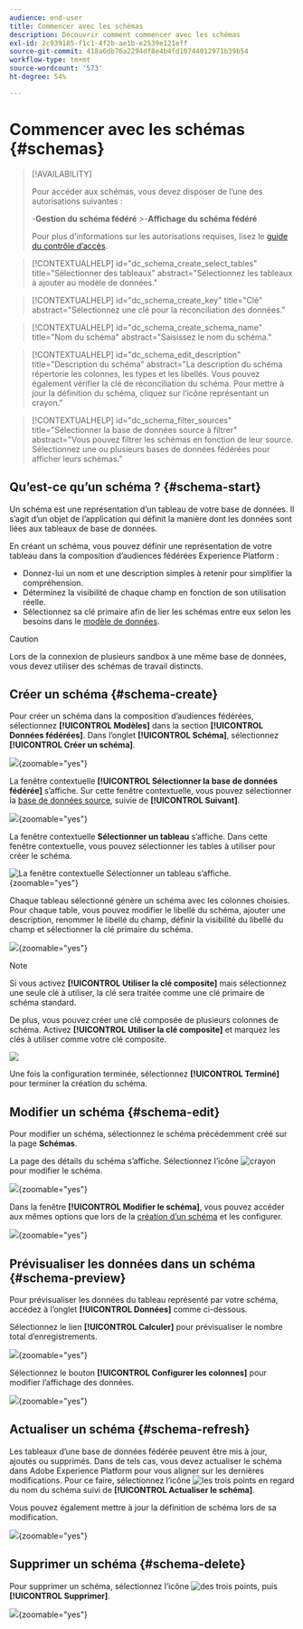 ```yaml
---
audience: end-user
title: Commencer avec les schémas
description: Découvrir comment commencer avec les schémas
exl-id: 2c939185-f1c1-4f2b-ae1b-e2539e121eff
source-git-commit: 418a6db76a2294df8e4b4fd10744012971b39b54
workflow-type: tm+mt
source-wordcount: '573'
ht-degree: 54%

---
```


# Commencer avec les schémas {#schemas}

>[!AVAILABILITY]
>
>Pour accéder aux schémas, vous devez disposer de l’une des autorisations suivantes :
>
>-**Gestion du schéma fédéré**
>&#x200B;>-**Affichage du schéma fédéré**
>
>Pour plus d’informations sur les autorisations requises, lisez le [guide du contrôle d’accès](/help/governance-privacy-security/access-control.md).

>[!CONTEXTUALHELP]
>id="dc_schema_create_select_tables"
>title="Sélectionner des tableaux"
>abstract="Sélectionnez les tableaux à ajouter au modèle de données."

>[!CONTEXTUALHELP]
>id="dc_schema_create_key"
>title="Clé"
>abstract="Sélectionnez une clé pour la réconciliation des données."

>[!CONTEXTUALHELP]
>id="dc_schema_create_schema_name"
>title="Nom du schéma"
>abstract="Saisissez le nom du schéma."

>[!CONTEXTUALHELP]
>id="dc_schema_edit_description"
>title="Description du schéma"
>abstract="La description du schéma répertorie les colonnes, les types et les libellés. Vous pouvez également vérifier la clé de réconciliation du schéma. Pour mettre à jour la définition du schéma, cliquez sur l’icône représentant un crayon."

>[!CONTEXTUALHELP]
>id="dc_schema_filter_sources"
>title="Sélectionner la base de données source à filtrer"
>abstract="Vous pouvez filtrer les schémas en fonction de leur source. Sélectionnez une ou plusieurs bases de données fédérées pour afficher leurs schémas."

## Qu’est-ce qu’un schéma ? {#schema-start}

Un schéma est une représentation d’un tableau de votre base de données. Il s’agit d’un objet de l’application qui définit la manière dont les données sont liées aux tableaux de base de données.

En créant un schéma, vous pouvez définir une représentation de votre tableau dans la composition d’audiences fédérées Experience Platform :

* Donnez-lui un nom et une description simples à retenir pour simplifier la compréhension.
* Déterminez la visibilité de chaque champ en fonction de son utilisation réelle.
* Sélectionnez sa clé primaire afin de lier les schémas entre eux selon les besoins dans le [modèle de données](../data-management/gs-models.md#data-model-start).

>[!CAUTION]
>
>Lors de la connexion de plusieurs sandbox à une même base de données, vous devez utiliser des schémas de travail distincts.

## Créer un schéma {#schema-create}

Pour créer un schéma dans la composition d’audiences fédérées, sélectionnez **[!UICONTROL Modèles]** dans la section **[!UICONTROL Données fédérées]**. Dans l’onglet **[!UICONTROL Schéma]**, sélectionnez **[!UICONTROL Créer un schéma]**.

![](assets/schema_create.png){zoomable="yes"}

La fenêtre contextuelle **[!UICONTROL Sélectionner la base de données fédérée]** s’affiche. Sur cette fenêtre contextuelle, vous pouvez sélectionner la [base de données source](/help/connections/home.md), suivie de **[!UICONTROL Suivant]**.


![](assets/schema_tables.png){zoomable="yes"}

La fenêtre contextuelle **Sélectionner un tableau** s’affiche. Dans cette fenêtre contextuelle, vous pouvez sélectionner les tables à utiliser pour créer le schéma.

![La fenêtre contextuelle Sélectionner un tableau s’affiche.](assets/select-table.png){zoomable="yes"}

Chaque tableau sélectionné génère un schéma avec les colonnes choisies. Pour chaque table, vous pouvez modifier le libellé du schéma, ajouter une description, renommer le libellé du champ, définir la visibilité du libellé du champ et sélectionner la clé primaire du schéma.

![](assets/schema_fields.png){zoomable="yes"}

>[!NOTE]
>
>Si vous activez **[!UICONTROL Utiliser la clé composite]** mais sélectionnez une seule clé à utiliser, la clé sera traitée comme une clé primaire de schéma standard.

De plus, vous pouvez créer une clé composée de plusieurs colonnes de schéma. Activez **[!UICONTROL Utiliser la clé composite]** et marquez les clés à utiliser comme votre clé composite.

![](assets/composite-key.png)

Une fois la configuration terminée, sélectionnez **[!UICONTROL Terminé]** pour terminer la création du schéma.

## Modifier un schéma {#schema-edit}

Pour modifier un schéma, sélectionnez le schéma précédemment créé sur la page **Schémas**.

La page des détails du schéma s’affiche. Sélectionnez l’icône ![crayon](/help/assets/icons/edit.png) pour modifier le schéma.

![](assets/schema_edit.png){zoomable="yes"}

Dans la fenêtre **[!UICONTROL Modifier le schéma]**, vous pouvez accéder aux mêmes options que lors de la [création d’un schéma](#schema-create) et les configurer.

![](assets/schema_edit_orders.png){zoomable="yes"}

## Prévisualiser les données dans un schéma {#schema-preview}

Pour prévisualiser les données du tableau représenté par votre schéma, accédez à l’onglet **[!UICONTROL Données]** comme ci-dessous.

Sélectionnez le lien **[!UICONTROL Calculer]** pour prévisualiser le nombre total d’enregistrements.

![](assets/schema_data.png){zoomable="yes"}

Sélectionnez le bouton **[!UICONTROL Configurer les colonnes]** pour modifier l’affichage des données.

![](assets/schema_columns.png){zoomable="yes"}

## Actualiser un schéma {#schema-refresh}

Les tableaux d’une base de données fédérée peuvent être mis à jour, ajoutés ou supprimés. Dans de tels cas, vous devez actualiser le schéma dans Adobe Experience Platform pour vous aligner sur les dernières modifications. Pour ce faire, sélectionnez l’icône ![les trois points](/help/assets/icons/more.png) en regard du nom du schéma suivi de **[!UICONTROL Actualiser le schéma]**.

Vous pouvez également mettre à jour la définition de schéma lors de sa modification.

![](assets/schema_refresh.png){zoomable="yes"}

## Supprimer un schéma {#schema-delete}

Pour supprimer un schéma, sélectionnez l’icône ![des trois points](/help/assets/icons/more.png), puis **[!UICONTROL Supprimer]**.

![](assets/schema_delete.png){zoomable="yes"}
